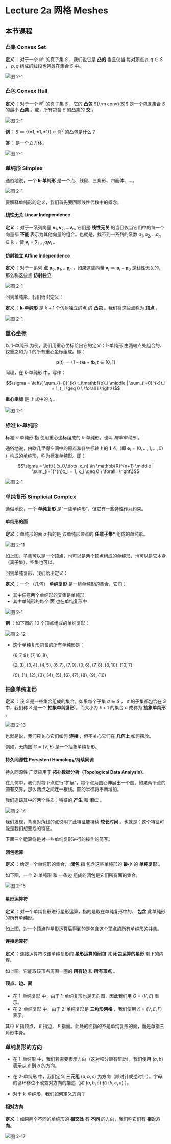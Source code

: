 <head>
<script>
MathJax = {
  tex: {
    inlineMath: [['$', '$'], ['\\(', '\\)']],
    displayMath: [["$$", "$$"], ["\\[", "\\]"]],
  },
  svg: {
    fontCache: 'global'
  }
};
</script>

<script type="text/javascript" id="MathJax-script" async
  src="https://cdn.bootcdn.net/ajax/libs/mathjax/3.2.0/es5/tex-chtml-full.js">
</script>
</head>

# Lecture 2a 网格 Meshes

## 本节课程

### 凸集 Convex Set

**定义** ：对于一个 $\mathbb{R}^n$ 的真子集 $S$ ，我们说它是 **凸的** 当且仅当 每对顶点 $p,q \in S$ ， $p,q$ 组成的线段也包含在集合 $S$ 中。

![图 2-1](./ddg-images/DDG-2/2-2.png)

### 凸包 Convex Hull

**定义** ：对于一个 $\mathbb{R}^n$ 的真子集 $S$ ，它的 **凸包** ${\rm conv}(S)$ 是一个包含集合 $S$ 的最小 **凸集** 。或，所有包含 $S$ 的凸集的 **交** 。

![图 2-1](./ddg-images/DDG-2/2-3.png)

**例：** $S \coloneqq \{(\pm 1, \pm 1 ,\pm 1)\} \subset \mathbb{R}^3$ 的凸包是什么？

**答：** 是一个立方体。

![图 2-1](./ddg-images/DDG-2/2-4.png)

### 单纯形 Simplex

通俗地说，一个 **k-单纯形** 是一个点、线段、三角形、四面体、...。

![图 2-1](./ddg-images/DDG-2/2-5.png)

要解释单纯形的定义，我们首先要回顾线性代数中的概念。

#### **线性无关** Linear Independence

**定义** ：对于一系列向量 $\mathbf{v}_1,\mathbf{v}_2,\dots \mathbf{v}_n,$ 它们是 **线性无关** 的当且仅当它们中的每一个向量都 **不能** 表示为其他向量的组合。也就是，找不到一系列的系数 $a_1,a_2,\dots a_n \in \mathbb{R}$ ，使 $\mathbf{v}_j = \sum_{i \neq j} a_i \mathbf{v}_i$ 。

#### **仿射独立** Affine Independence

**定义** ：对于一系列 **点** $\mathbf{p}_0,\mathbf{p}_1,\dots \mathbf{p}_n$ ，如果这些向量 $\mathbf{v}_i \coloneqq \mathbf{p}_i - \mathbf{p}_0$ 是线性无关的，那么称这些点 **仿射独立**

![图 2-1](./ddg-images/DDG-2/2-6.png)

回到单纯形，我们给出定义：

**定义** ：**k-单纯形** 是 $k+1$ 个仿射独立的点 的 **凸包** 。我们将这些点称为 **顶点** 。

![图 2-1](./ddg-images/DDG-2/2-7.png)

### 重心坐标

以 1-单纯形 为例，我们用重心坐标给出它的定义：1-单纯形 由两端点处组合的、权重之和为 $1$ 的所有重心坐标组成。即：

$$\mathbf{p}(t) \coloneqq (1-t)\mathbf{a} + t\mathbf{b}, t\in [0,1]$$

同理，在 k-单纯形 中，写作：

$$\sigma = \left\{ \sum_{i=0}^{k} t_i\mathbf{p}_i \middle | \sum_{i=0}^{k}t_i = 1, t_i \geq 0 \ \forall i \right\}$$

**重心坐标** 是 上式中的 $t_i$ 。

![图 2-1](./ddg-images/DDG-2/2-8.png)

### 标准 k-单纯形

标准 k-单纯形 指 使用重心坐标组成的 k-单纯形。也叫 _概率单纯形_ 。

通俗地说，由欧几里得空间中的原点和各坐标轴上的 $\textbf{1}$ 点（即 $\textbf{e}_i = (0,\dots,1,\dots,0)$ ）构成的单纯形，称为标准单纯形。即：

$$\sigma = \left\{ (x_0,\dots ,x_n) \in \mathbb{R}^{n+1} \middle | \sum_{i=1}^{n}x_i = 1, x_i \geq 0 \ \forall i \right\}$$

![图 2-1](./ddg-images/DDG-2/2-9.png)

### 单纯复形 Simplicial Complex

通俗地说，一个 **单纯复形** 是“一些单纯形”，但它有一些特性作为约束。

#### 单纯形的面

**定义** ：单纯形的面 $\sigma$ 指的是 该单纯形顶点的 **任意子集\*** 组成的单纯形。

![图 2-11](./ddg-images/DDG-2/2-10.png)

如上图，子集可以是一个顶点，也可以是两个顶点组成的单纯形，也可以是它本身（真子集），空集也可以。

回到单纯复形，我们给出定义：

**定义** ：一个 （几何） **单纯复形** 是一组单纯形的集合，它们：

- 其中任意两个单纯形的交集是单纯形
- 其中单纯形的每个 **面** 也在单纯复形中

![图 2-1](./ddg-images/DDG-2/2-11.png)

**例** ：如下图的 10 个顶点组成的单纯复形：

![图 2-12](./ddg-images/DDG-2/2-12.png)

- 这个单纯复形包含的所有单纯形是：

  $\{6,7,9\},\{7,10,8\},$

  $\{2,3\},\{3,4\},\{4,5\},\{6,7\},\{7,9\},\{9,6\},\{7,8\},\{8,10\},\{10,7\}$

  $\{0\},\{1\},\{2\},\{3\},\{4\},\{5\},\{6\},\{7\},\{8\},\{9\},\{10\}$

### 抽象单纯复形

**定义** ：设 $S$ 是一些集合组成的集合。如果每个子集 $\sigma \in S$ ， $\sigma$ 的子集都包含在 $S$ 中，我们称 $S$ 是一个 **抽象单纯复形** 。而大小为 $k+1$ 的集合 $\sigma$ 成称为 **抽象单纯形** 。

![图 2-13](./ddg-images/DDG-2/2-13.png)

也就是说，我们只关心它们如何 **连接** ，但不关心它们在 **几何上** 如何摆放。

例如，无向图 $G = (V,E)$ 是一个抽象单纯复形。

#### **持久同源性 Persistent Homology/持续同调**

持久同源性 广泛应用于 **拓扑数据分析（Topological Data Analysis）**。

在几何中，我们对每个点进行“扩展”，每个点为圆心伸展出一个圆，如果两个点的圆有交界，那么两点之间连一根线。圆的半径将不断增加。

我们追踪其中的两个性质：特征的 **产生** 和 **消亡** 。

![图 2-14](./ddg-images/DDG-2/2-14.png)

我们发现，背离对角线的点说明了此特征能持续 **较长时间** 。也就是：这个特征可能是我们想要找的特征。

下面三个运算符是对一些单纯复形进行的操作的简写。

#### **闭包运算**

**定义** ：给定一个单纯形的集合， **闭包** 指 包含这些单纯形的 **最小** 的 **单纯复形** 。

如下图，一个 2-单纯形 和 一条边 组成的闭包是它们所有面的集合。

![图 2-15](./ddg-images/DDG-2/2-15.png)

#### **星形运算符**

**定义** ：对一个单纯复形进行星形运算，指的是取在单纯复形中的、 **包含** 此单纯形的所有单纯形。

如上图，对一个顶点作星形运算后得到的是包含这个顶点的所有单纯形的并集。

#### **连接运算符**

**定义** ：连接运算符取该单纯复形的 **星形运算的闭包** 减 **闭包运算的星形** 剩下的内容。

如上图。它能取该顶点周围一圈的 **所有边** 和 **所有顶点** 。

#### 顶点、边、面

- 在 1-单纯复形 中，由于 1-单纯复形也是无向图，因此我们用 $G = (V,E)$ 表示。
- 在 2-单纯复形 中，由于 2-单纯复形是 **三角形网格** ，我们使用 $K=(V,E,F)$ 表示。

其中 $V$ 指顶点， $E$ 指边， $F$ 指面。此处的面指的不是单纯复形的面，而是单指三角形本身。

### 单纯复形的方向

- 在 1-单纯形 中，我们若需要表示方向（这对积分很有帮助），我们使用 $(a,b)$ 表示从 $a$ 到 $b$ 的方向。

- 在 2-单纯形 中，我们定义 **三元组** $(a,b,c)$ 为方向（顺时针或逆时针）。字母的循环移位不改变对方向的描述（如 $(a,b,c)$ 和 $(b,c,a)$ ）。

- 对于 k-单纯形，我们如何定义方向？

#### 相对方向

**定义** ：如果两个不同的单纯形的 **相交处** 有 **不同** 的方向，我们称它们有 **相对方向**。

![图 2-17](./ddg-images/DDG-2/2-17.png)
